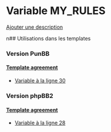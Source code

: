 # Variable MY_RULES
[Ajouter une description](https://fa-tvars.appspot.com/MY_RULES)

n## Utilisations dans les templates

### Version PunBB

#### [Template agreement](punbb/agreement.md)
* [Variable à la ligne 30](../punbb/agreement.tpl#L30)

### Version phpBB2

#### [Template agreement](subsilver/agreement.md)
* [Variable à la ligne 28](../subsilver/agreement.tpl#L28)